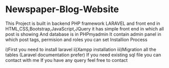 # Newspaper-Blog-Website
This Project is built in backend PHP framework LARAVEL and front end in HTML,CSS,Bootstrap,JavaScript,JQuery
it has simple front end in which all post is showing 
And database is in PHPmyadmin
It contain admin panel in which post tags, permision and roles you can set 
Installion Process

i)First you need to install laravel 
ii)Xampp installation
iii)Migration all the tables (Laravel documentation prefer)
If you need existing sql file you can contact with me 
If you have any query feel free to contact 
